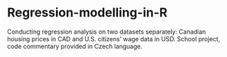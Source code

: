 # Regression-modelling-in-R
Conducting regression analysis on two datasets separately: Canadian housing prices in CAD and U.S. citizens’ wage data in USD.  School project, code commentary provided in Czech language.
